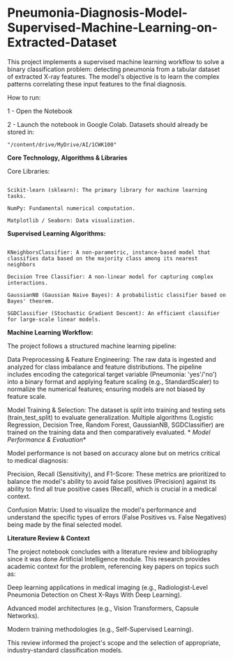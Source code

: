 # Pneumonia-Diagnosis-Model-Supervised-Machine-Learning-on-Extracted-Dataset
This project implements a supervised machine learning workflow to solve a binary classification problem: detecting pneumonia from a tabular dataset of extracted X-ray features. The model's objective is to learn the complex patterns correlating these input features to the final diagnosis.

How to run:

1 - Open the Notebook

2 - Launch the notebook in Google Colab. Datasets should already be stored in:
```
"/content/drive/MyDrive/AI/1CWK100"
```
**Core Technology, Algorithms & Libraries**

Core Libraries:

``` Pandas: Data ingestion, manipulation, and exploratory data analysis.

Scikit-learn (sklearn): The primary library for machine learning tasks.

NumPy: Fundamental numerical computation.

Matplotlib / Seaborn: Data visualization.

```

**Supervised Learning Algorithms:**
```

KNeighborsClassifier: A non-parametric, instance-based model that classifies data based on the majority class among its nearest neighbors

Decision Tree Classifier: A non-linear model for capturing complex interactions.

GaussianNB (Gaussian Naive Bayes): A probabilistic classifier based on Bayes' theorem.

SGDClassifier (Stochastic Gradient Descent): An efficient classifier for large-scale linear models.

```

**Machine Learning Workflow:**

The project follows a structured machine learning pipeline:

Data Preprocessing & Feature Engineering: The raw data is ingested and analyzed for class imbalance and feature distributions. The pipeline includes encoding the categorical target variable (Pneumonia: 'yes'/'no') into a binary format and applying feature scaling (e.g., StandardScaler) to normalize the numerical features; ensuring models are not biased by feature scale.

Model Training & Selection: The dataset is split into training and testing sets (train_test_split) to evaluate generalization. Multiple algorithms (Logistic Regression, Decision Tree, Random Forest, GaussianNB, SGDClassifier) are trained on the training data and then comparatively evaluated.
*
*Model Performance & Evaluation**

Model performance is not based on accuracy alone but on metrics critical to medical diagnosis:

Precision, Recall (Sensitivity), and F1-Score: These metrics are prioritized to balance the model's ability to avoid false positives (Precision) against its ability to find all true positive cases (Recall), which is crucial in a medical context.

Confusion Matrix: Used to visualize the model's performance and understand the specific types of errors (False Positives vs. False Negatives) being made by the final selected model.



**Literature Review & Context**

The project notebook concludes with a literature review and bibliography since it was done Artificial Intelligence module. This research provides academic context for the problem, referencing key papers on topics such as:

Deep learning applications in medical imaging (e.g., Radiologist-Level Pneumonia Detection on Chest X-Rays With Deep Learning).

Advanced model architectures (e.g., Vision Transformers, Capsule Networks).

Modern training methodologies (e.g., Self-Supervised Learning).

This review informed the project's scope and the selection of appropriate, industry-standard classification models.
